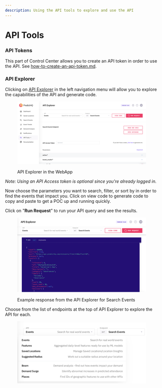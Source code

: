 ```yaml
---
description: Using the API tools to explore and use the API
---
```


# API Tools

### API Tokens

This part of Control Center allows you to create an API token in order to use the API. See [how-to-create-an-api-token.md](how-to-create-an-api-token.md "mention").

### API Explorer

Clicking on [API Explorer](https://control.predicthq.com/explorer/events) in the left navigation menu will allow you to explore the capabilities of the API and generate code.

<figure><img src="../../.gitbook/assets/image (23).png" alt=""><figcaption><p>API Explorer in the WebApp</p></figcaption></figure>

_Note: Using an API Access token is optional since you're already logged in._

Now choose the parameters you want to search, filter, or sort by in order to find the events that impact you. Click on view code to generate code to copy and paste to get a POC up and running quickly.

Click on "**Run Request**" to run your API query and see the results.

<figure><img src="../../.gitbook/assets/image (24).png" alt=""><figcaption><p>Example response from the API Explorer for Search Events</p></figcaption></figure>

Choose from the list of endpoints at the top of API Explorer to explore the API for each.

<figure><img src="../../.gitbook/assets/image (25).png" alt=""><figcaption></figcaption></figure>
